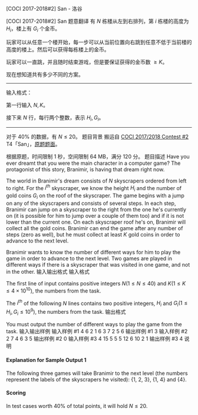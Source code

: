 



[COCI 2017-2018#2] San - 洛谷














[COCI 2017-2018#2] San
题意翻译
有 $N$ 栋楼从左到右排列，第 $i$ 栋楼的高度为 $H_i$，楼上有 $G_i$ 个金币。

玩家可以从任意一个楼开始，每一步可以从当前位置向右跳到任意不低于当前楼的高度的楼上。然后可以获得每栋楼上的金币。

玩家可以一直跳，并且随时结束游戏，但是要保证获得的金币数 $\geq K$。

现在想知道共有多少不同的方案。

---
输入格式：

第一行输入 $N,K$。

接下来 $N$ 行，每行两个整数，表示 $H_i,G_i$。

---
对于 $40\%$ 的数据，有 $N\leq 20$。
题目背景
搬运自 [COCI 2017/2018 Contest #2](https://hsin.hr/coci/archive/2017_2018/) T4「San」，[原题题面](https://hsin.hr/coci/archive/2017_2018/contest2_tasks.pdf)。

根据原题，时间限制 1 秒，空间限制 64 MB，满分 120 分。
题目描述
Have you ever dreamt that you were the main character in a computer game? The protagonist of this story, Branimir, is having that dream right now.

The world in Branimir's dream consists of $N$ skyscrapers ordered from left to right. For the $i^{th}$ skyscraper, we know the height $H_i$ and the number of gold coins $G_i$ on the roof of the skyscraper. The game begins with a jump on any of the skyscrapers and consists of several steps. In each step, Branimir can jump on a skyscraper to the right from the one he's currently on (it is possible for him to jump over a couple of them too) and if it is not lower than the current one. On each skyscraper roof he's on, Branimir will collect all the gold coins. Branimir can end the game after any number of steps (zero as well), but he must collect at least $K$ gold coins in order to advance to the next level.

Branimir wants to know the number of different ways for him to play the game in order to advance to the next level. Two games are played in different ways if there is a skyscraper that was visited in one game, and not in the other.
输入输出格式
输入格式

The first line of input contains positive integers $N(1\leq N \leq 40)$ and $K(1\leq K\leq 4\times 10^{10}$), the numbers from the task.

The $i^{th}$ of the following 
$N$ lines contains two positive integers, $H_i$ and $G_i(1\leq H_i,G_i \leq 10^9$), the numbers from the task.
输出格式

You must output the number of different ways to play the game from the task.
输入输出样例
输入样例 #1
4 6
2 1
6 3
7 2
5 6
输出样例 #1
3
输入样例 #2
2 7
4 6
3 5
输出样例 #2
0
输入样例 #3
4 15
5 5
5 12
6 10
2 1
输出样例 #3
4
说明
#### Explanation for Sample Output 1

The following three games will take Branimir to the next level (the numbers represent the labels of the skyscrapers he visited): {1, 2, 3}, {1, 4} and {4}.

#### Scoring

In test cases worth 40% of total points, it will hold 
$N\leq 20$.






